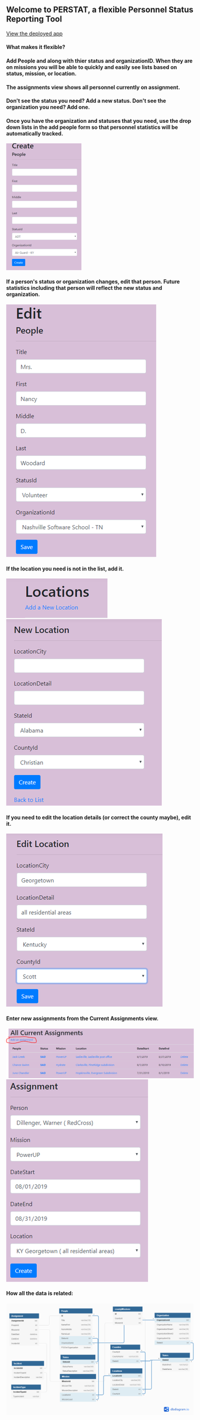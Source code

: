 ## Welcome to PERSTAT, a flexible Personnel Status Reporting Tool

[View the deployed app](https://perstat20190728125514.azurewebsites.net/)
#### What makes it flexible?

#### Add People and along with thier status and organizationID. When they are on missions you will be able to quickly and easily see lists based on status, mission, or location.
#### The assignments view shows all personnel currently on assignment.

#### Don't see the status you need?  Add a new status.  Don't see the organization you need?  Add one.

#### Once you have the organization and statuses that you need, use the drop down lists in the add people form so that personnel statistics will be automatically tracked.

<img src="PERSTAT\images\AddPerson.PNG" style="width:40%; height:60%;"/>

#### If a person's status or organization changes, edit that person. Future statistics including that person will reflect the new status and organization.
<img src="PERSTAT\images\EditPerson.PNG"/>

#### If the location you need is not in the list, add it.
<img src="PERSTAT\images\linkToAddLocation.PNG"/>
<img src="PERSTAT\images\AddLocation.PNG"/>

#### If you need to edit the location details (or correct the county maybe), edit it.
<img src="PERSTAT\images\EditLocation.PNG"/>

#### Enter new assignments from the Current Assignments view.
<img src="PERSTAT\images\AddAnAssignmentLink.PNG"/>
<img src="PERSTAT\images\AddingAnAssignment.PNG"/>


#### How all the data is related:
<img src="PERSTAT\images\ERD.PNG"/>